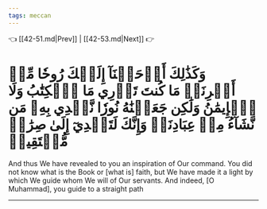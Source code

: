 ```yaml
---
tags: meccan
---
```


👈 [[42-51.md|Prev]] | [[42-53.md|Next]] 👉

# وَكَذَٰلِكَ أَوۡحَيۡنَآ إِلَيۡكَ رُوحٗا مِّنۡ أَمۡرِنَاۚ مَا كُنتَ تَدۡرِي مَا ٱلۡكِتَٰبُ وَلَا ٱلۡإِيمَٰنُ وَلَٰكِن جَعَلۡنَٰهُ نُورٗا نَّهۡدِي بِهِۦ مَن نَّشَآءُ مِنۡ عِبَادِنَاۚ وَإِنَّكَ لَتَهۡدِيٓ إِلَىٰ صِرَٰطٖ مُّسۡتَقِيمٖ

And thus We have revealed to you an inspiration of Our command. You did not know what is the Book or [what is] faith, but We have made it a light by which We guide whom We will of Our servants. And indeed, [O Muhammad], you guide to a straight path

---


